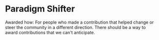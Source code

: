 # Paradigm Shifter

Awarded how: For people who made a contribution that helped change or steer the community in a different direction. There should be a way to award contributions that we can't anticipate.